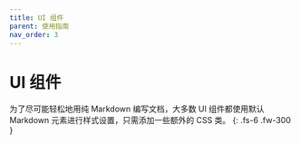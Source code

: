 ```yaml
---
title: UI 组件
parent: 使用指南
nav_order: 3
---
```


# UI 组件

为了尽可能轻松地用纯 Markdown 编写文档，大多数 UI 组件都使用默认 Markdown 元素进行样式设置，只需添加一些额外的 CSS 类。
{: .fs-6 .fw-300 }
